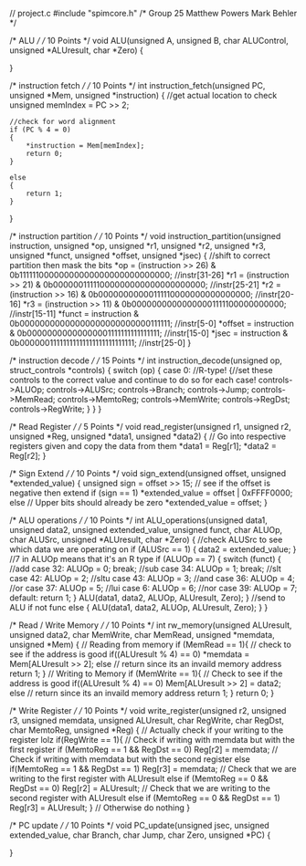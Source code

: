 // project.c
#include "spimcore.h"
/* Group 25
Matthew Powers
Mark Behler */

/* ALU */
/* 10 Points */
void ALU(unsigned A, unsigned B, char ALUControl, unsigned *ALUresult, char *Zero)
{

}

/* instruction fetch */
/* 10 Points */
int instruction_fetch(unsigned PC, unsigned *Mem, unsigned *instruction)
{
	//get actual location to check
	unsigned memIndex = PC >> 2;

	//check for word alignment 
	if (PC % 4 = 0)
	{
		*instruction = Mem[memIndex];
		return 0;
	}

	else
	{
		return 1;
	}
}


/* instruction partition */
/* 10 Points */
void instruction_partition(unsigned instruction, unsigned *op, unsigned *r1, unsigned *r2, unsigned *r3, unsigned *funct, unsigned *offset, unsigned *jsec)
{
	//shift to correct partition then mask the bits
	*op = (instruction >> 26) & 0b11111100000000000000000000000000; //instr[31-26]
	*r1 = (instruction >> 21) & 0b00000011111000000000000000000000; //instr[25-21]
	*r2 = (instruction >> 16) & 0b00000000000111110000000000000000; //instr[20-16]
	*r3 = (instruction >> 11) & 0b00000000000000001111100000000000; //instr[15-11]
	*funct = instruction & 0b00000000000000000000000000111111; //instr[5-0]
	*offset = instruction & 0b00000000000000001111111111111111; //instr[15-0]
	*jsec = instruction & 0b00000011111111111111111111111111; //instr[25-0]
}



/* instruction decode */
/* 15 Points */
int instruction_decode(unsigned op, struct_controls *controls)
{
	switch (op)
	{
		case 0:		//R-type!
		{//set these controls to the correct value and continue to do so for each case!
			controls->ALUOp;
			controls->ALUSrc;
			controls->Branch;
			controls->Jump;
			controls->MemRead;
			controls->MemtoReg;
			controls->MemWrite;
			controls->RegDst;
			controls->RegWrite;
		}
	}
}

/* Read Register */
/* 5 Points */
void read_register(unsigned r1, unsigned r2, unsigned *Reg, unsigned *data1, unsigned *data2)
{
    // Go into respective registers given and copy the data from them
    *data1 = Reg[r1];
    *data2 = Reg[r2];
}


/* Sign Extend */
/* 10 Points */
void sign_extend(unsigned offset, unsigned *extended_value)
{
    unsigned sign = offset >> 15;
    // see if the offset is negative then extend
    if (sign == 1)
        *extended_value = offset | 0xFFFF0000;
    else // Upper bits should already be zero
        *extended_value = offset;
}

/* ALU operations */
/* 10 Points */
int ALU_operations(unsigned data1, unsigned data2, unsigned extended_value, unsigned funct, char ALUOp, char ALUSrc, unsigned *ALUresult, char *Zero)
{
	//check ALUSrc to see which data we are operating on
	if (ALUSrc == 1)
	{
		data2 = extended_value;
	}
	//7 in ALUOp means that it's an R type
	if (ALUOp == 7)
	{
		switch (funct)
		{
			//add
			case 32:
				ALUOp = 0;
				break;
			//sub
			case 34:
				ALUOp = 1;
				break;
			//slt
			case 42:
				ALUOp = 2;
			//sltu
			case 43:
				ALUOp = 3;
			//and
			case 36:
				ALUOp = 4;
			//or 
			case 37:
				ALUOp = 5;
			//lui
			case 6:
				ALUOp = 6;
			//nor
			case 39:
				ALUOp = 7;
			default:
				return 1;
		}
		ALU(data1, data2, ALUOp, ALUresult, Zero);
	}
	//send to ALU if not func
	else
	{
		ALU(data1, data2, ALUOp, ALUresult, Zero);
	}
}

/* Read / Write Memory */
/* 10 Points */
int rw_memory(unsigned ALUresult, unsigned data2, char MemWrite, char MemRead, unsigned *memdata, unsigned *Mem)
{
	// Reading from memory
	if (MemRead == 1){
        // check to see if the address is good
		if((ALUresult % 4) == 0)
			*memdata = Mem[ALUresult >> 2];
		else // return since its an invaild memory address
			return 1;
	}
	// Writing to Memory
	if (MemWrite == 1){
        // Check to see if the address is good
		if((ALUresult % 4) == 0)
			Mem[ALUresult >> 2] = data2;
		else // return since its an invaild memory address
			return 1;
	}
	return 0;
}


/* Write Register */
/* 10 Points */
void write_register(unsigned r2, unsigned r3, unsigned memdata, unsigned ALUresult, char RegWrite, char RegDst, char MemtoReg, unsigned *Reg)
{
    // Actually check if your writing to the register lolz
	if(RegWrite == 1){
		 // Check if writing with memdata but with the first register
		 if (MemtoReg == 1 && RegDst == 0)
			Reg[r2] = memdata;
		 // Check if writing with memdata but with the second register
		 else if(MemtoReg == 1 && RegDst == 1)
			 Reg[r3] = memdata;
		 // Check that we are writing to the first register with ALUresult
		 else if (MemtoReg == 0 && RegDst == 0)
			Reg[r2] = ALUresult;
		 // Check that we are writing to the second register with ALUresult
		 else if (MemtoReg == 0 && RegDst == 1)
			Reg[r3] = ALUresult;
	}
	// Otherwise do nothing
}

/* PC update */
/* 10 Points */
void PC_update(unsigned jsec, unsigned extended_value, char Branch, char Jump, char Zero, unsigned *PC)
{

}

